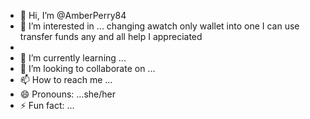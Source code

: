 - 👋 Hi, I’m @AmberPerry84
- 👀 I’m interested in ... changing awatch only wallet into one I can use transfer funds any and all help I appreciated
- 
- 🌱 I’m currently learning ...
- 💞️ I’m looking to collaborate on ...
- 📫 How to reach me ...
- 😄 Pronouns: ...she/her
- ⚡ Fun fact: ...

<!---
AmberPerry84/AmberPerry84 is a ✨ special ✨ repository because its `README.md` (this file) appears on your GitHub profile.
You can click the Preview link to take a look at your changes.
--->
